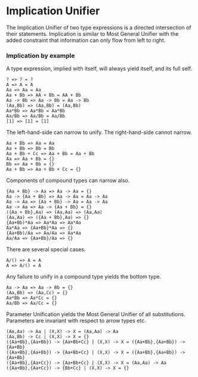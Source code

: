 # Implication Unifier

The Implication Unifier of two type expressions is a directed intersection of their statements.
Implication is similar to Most General Unifier with the added constraint that information can only flow from left to right.

### Implication by example

A type expression, implied with itself, will always yield itself, and its full self.

```lsts
? => ? = ?
A => A = A
Aa => Aa = Aa
Aa + Bb => AA + Bb = AA + Bb
Aa -> Bb => Aa -> Bb = Aa -> Bb
(Aa,Bb) => (Aa,Bb) = (Aa,Bb)
Aa*Bb => Aa*Bb = Aa*Bb
Aa/Bb => Aa/Bb = Aa/Bb
[1] => [1] = [1]
```

The left-hand-side can narrow to unify. The right-hand-side cannot narrow.

```lsts
Aa + Bb => Aa = Aa
Aa + Bb => Bb = Bb
Aa + Bb + Cc => Aa + Bb = Aa + Bb
Aa => Aa + Bb = {}
Bb => Aa + Bb = {}
Aa + Bb => Aa + Bb + Cc = {}
```

Components of compound types can narrow also.

```lsts
{Aa + Bb} -> Aa => Aa -> Aa = {}
Aa -> {Aa + Bb} => Aa -> Aa = Aa -> Aa
Aa -> Aa => {Aa + Bb} -> Aa = Aa -> Aa
Aa -> Aa => Aa -> {Aa + Bb} = {}
({Aa + Bb},Aa) => (Aa,Aa) => (Aa,Aa)
(Aa,Aa) => ({Aa + Bb},Aa) => {}
{Aa+Bb)*Aa => Aa*Aa => Aa*Aa
Aa*Aa => {Aa+Bb}*Aa => {}
{Aa+Bb)/Aa => Aa/Aa => Aa*Aa
Aa/Aa => {Aa+Bb}/Aa => {}
```

There are several special cases.

```lsts
A/() => A = A
A => A/() = A
```

Any failure to unify in a compound type yields the bottom type.

```lsts
Aa -> Aa => Aa -> Bb = {}
(Aa,Bb) => (Aa,Cc) = {}
Aa*Bb => Aa*Cc = {}
Aa/Bb => Aa/Cc = {}
```

Parameter Unification yields the Most General Unifier of all substitutions.
Parameters are invariant with respect to arrow types etc.

```lsts
(Aa,Aa) -> Aa | (X,X) -> X = (Aa,Aa) -> Aa
(Aa,Bb) -> Cc | (X,X) -> X = {}
({Aa+Bb},{Aa+Bb}) -> {Aa+Bb+Cc} | (X,X) -> X = ({Aa+Bb},{Aa+Bb}) -> {Aa+Bb}
({Aa+Bb},{Aa+Bb}) -> {Aa+Bb+Cc} | (X,X) -> X = ({Aa+Bb},{Aa+Bb}) -> {Aa+Bb}
({Aa+Bb},{Aa+Cc}) -> {Aa+Bb+Cc} | (X,X) -> X = (Aa,Aa) -> Aa
({Aa+Bb},{Aa+Cc}) -> {Bb+Cc} | (X,X) -> X = {}
```
